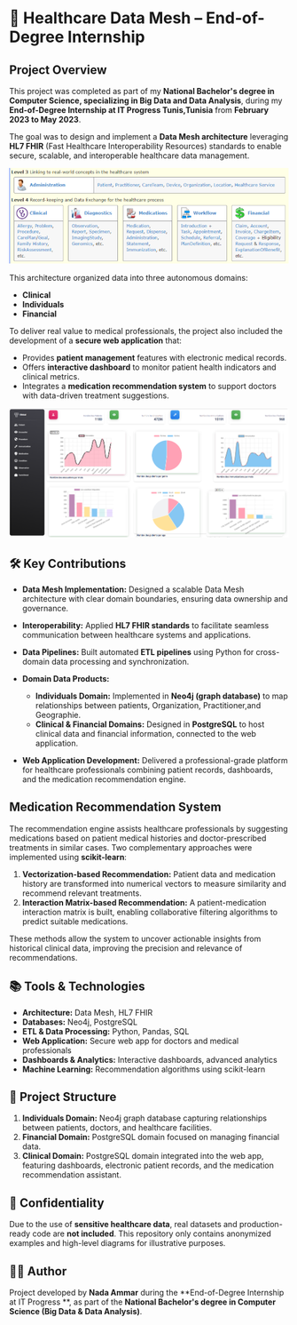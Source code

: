 # 🏥 Healthcare Data Mesh – End-of-Degree Internship

##  Project Overview

This project was completed as part of my **National Bachelor's degree in Computer Science, specializing in Big Data and Data Analysis**, during my **End-of-Degree Internship at IT Progress Tunis,Tunisia** from **February 2023 to May 2023**.

The goal was to design and implement a **Data Mesh architecture** leveraging **HL7 FHIR** (Fast Healthcare Interoperability Resources) standards to enable secure, scalable, and interoperable healthcare data management. 

![HL7FHIR](HL7ressources.png)

This architecture organized data into three autonomous domains:

* **Clinical**
* **Individuals**
* **Financial**

To deliver real value to medical professionals, the project also included the development of a **secure web application** that:

* Provides **patient management** features with electronic medical records.
* Offers **interactive dashboard** to monitor patient health indicators and clinical metrics.
* Integrates a **medication recommendation system** to support doctors with data-driven treatment suggestions.

![HL7FHIR](clinical_domain/app_interfaces/capdash.png)

## 🛠️ Key Contributions

* **Data Mesh Implementation:** Designed a scalable Data Mesh architecture with clear domain boundaries, ensuring data ownership and governance.
* **Interoperability:** Applied **HL7 FHIR standards** to facilitate seamless communication between healthcare systems and applications.
* **Data Pipelines:** Built automated **ETL pipelines** using Python for cross-domain data processing and synchronization.
* **Domain Data Products:**

  * **Individuals Domain:** Implemented in **Neo4j (graph database)** to map relationships between patients, Organization, Practitioner,and Geographie.
  * **Clinical & Financial Domains:** Designed in **PostgreSQL** to host clinical data and financial information, connected to the web application.
* **Web Application Development:** Delivered a professional-grade platform for healthcare professionals combining patient records, dashboards, and the medication recommendation engine.

##  Medication Recommendation System

The recommendation engine assists healthcare professionals by suggesting medications based on patient medical histories and doctor-prescribed treatments in similar cases. Two complementary approaches were implemented using **scikit-learn**:

1. **Vectorization-based Recommendation:** Patient data and medication history are transformed into numerical vectors to measure similarity and recommend relevant treatments.
2. **Interaction Matrix-based Recommendation:** A patient-medication interaction matrix is built, enabling collaborative filtering algorithms to predict suitable medications.

These methods allow the system to uncover actionable insights from historical clinical data, improving the precision and relevance of recommendations.

## 📚 Tools & Technologies

* **Architecture:** Data Mesh, HL7 FHIR
* **Databases:** Neo4j, PostgreSQL
* **ETL & Data Processing:** Python, Pandas, SQL
* **Web Application:** Secure web app for doctors and medical professionals
* **Dashboards & Analytics:** Interactive dashboards, advanced analytics
* **Machine Learning:** Recommendation algorithms using scikit-learn

## 📂 Project Structure

1. **Individuals Domain:** Neo4j graph database capturing relationships between patients, doctors, and healthcare facilities.
2. **Financial Domain:** PostgreSQL domain focused on managing financial data.
3. **Clinical Domain:** PostgreSQL domain integrated into the web app, featuring dashboards, electronic patient records, and the medication recommendation assistant.

## 🔐 Confidentiality

Due to the use of **sensitive healthcare data**, real datasets and production-ready code are **not included**. This repository only contains anonymized examples and high-level diagrams for illustrative purposes.


## 👨‍💻 Author

Project developed by **Nada Ammar** during the **End-of-Degree Internship at IT Progress **, as part of the **National Bachelor's degree in Computer Science (Big Data & Data Analysis)**.

